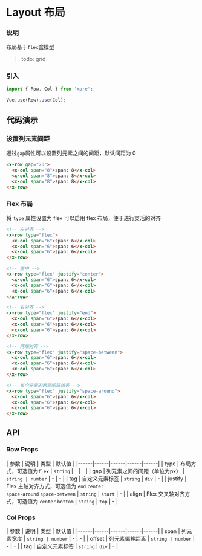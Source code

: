 # Layout 布局

### 说明
布局基于`flex`盒模型
> todo: grid


### 引入

``` javascript
import { Row, Col } from 'xpre';

Vue.use(Row).use(Col);
```

## 代码演示

<!-- ### 基本用法

提供了`24列栅格`，通过在`Col`上添加`span`属性设置列所占的宽度百分比    
此外，添加`offset`属性可以设置列的偏移宽度，计算方式与 span 相同

```html
<x-row>
  <x-col span="8">span: 8</x-col>
  <x-col span="8">span: 8</x-col>
  <x-col span="8">span: 8</x-col>
</x-row>

<x-row>
  <x-col span="4">span: 4</x-col>
  <x-col span="10" offset="4">offset: 4, span: 10</x-col>
</x-row>

<x-row>
  <x-col offset="12" span="12">offset: 12, span: 12</x-col>
</x-row>
``` -->

### 设置列元素间距

通过`gap`属性可以设置列元素之间的间距，默认间距为 0

```html
<x-row gap="20">
  <x-col span="8">span: 8</x-col>
  <x-col span="8">span: 8</x-col>
  <x-col span="8">span: 8</x-col>
</x-row>
```

### Flex 布局

将 `type` 属性设置为 flex 可以启用 flex 布局，便于进行灵活的对齐

```html
<!-- 左对齐 -->
<x-row type="flex">
  <x-col span="6">span: 6</x-col>
  <x-col span="6">span: 6</x-col>
  <x-col span="6">span: 6</x-col>
</x-row>

<!-- 居中 -->
<x-row type="flex" justify="center">
  <x-col span="6">span: 6</x-col>
  <x-col span="6">span: 6</x-col>
  <x-col span="6">span: 6</x-col>
</x-row>

<!-- 右对齐 -->
<x-row type="flex" justify="end">
  <x-col span="6">span: 6</x-col>
  <x-col span="6">span: 6</x-col>
  <x-col span="6">span: 6</x-col>
</x-row>

<!-- 两端对齐 -->
<x-row type="flex" justify="space-between">
  <x-col span="6">span: 6</x-col>
  <x-col span="6">span: 6</x-col>
  <x-col span="6">span: 6</x-col>
</x-row>

<!-- 每个元素的两侧间隔相等 -->
<x-row type="flex" justify="space-around">
  <x-col span="6">span: 6</x-col>
  <x-col span="6">span: 6</x-col>
  <x-col span="6">span: 6</x-col>
</x-row>
```

## API

### Row Props

| 参数 | 说明 | 类型 | 默认值 |
|------|------|------|------|------|
| type | 布局方式，可选值为`flex` | `string` | - | - |
| gap | 列元素之间的间距（单位为px） | `string | number` | - | - |
| tag | 自定义元素标签 | `string` | `div` | - |
| justify | Flex 主轴对齐方式，可选值为 `end` `center` <br> `space-around` `space-between` | `string` | `start` | - |
| align | Flex 交叉轴对齐方式，可选值为 `center` `bottom` | `string` | `top` | - |

### Col Props

| 参数 | 说明 | 类型 | 默认值 |
|------|------|------|------|------|
| span | 列元素宽度 | `string | number` | - | - |
| offset | 列元素偏移距离 | `string | number` | - | - |
| tag | 自定义元素标签 | `string` | `div` | - |
